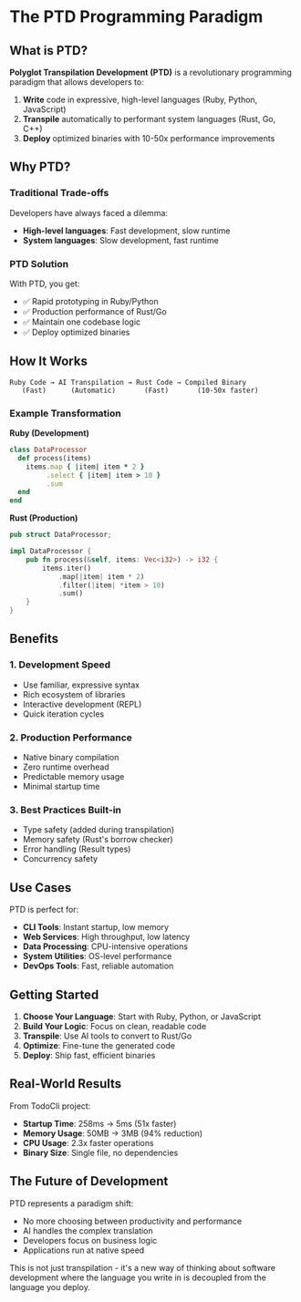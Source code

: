 # The PTD Programming Paradigm

## What is PTD?

**Polyglot Transpilation Development (PTD)** is a revolutionary programming paradigm that allows developers to:

1. **Write** code in expressive, high-level languages (Ruby, Python, JavaScript)
2. **Transpile** automatically to performant system languages (Rust, Go, C++)
3. **Deploy** optimized binaries with 10-50x performance improvements

## Why PTD?

### Traditional Trade-offs
Developers have always faced a dilemma:
- **High-level languages**: Fast development, slow runtime
- **System languages**: Slow development, fast runtime

### PTD Solution
With PTD, you get:
- ✅ Rapid prototyping in Ruby/Python
- ✅ Production performance of Rust/Go
- ✅ Maintain one codebase logic
- ✅ Deploy optimized binaries

## How It Works

```
Ruby Code → AI Transpilation → Rust Code → Compiled Binary
   (Fast)      (Automatic)       (Fast)       (10-50x faster)
```

### Example Transformation

**Ruby (Development)**
```ruby
class DataProcessor
  def process(items)
    items.map { |item| item * 2 }
         .select { |item| item > 10 }
         .sum
  end
end
```

**Rust (Production)**
```rust
pub struct DataProcessor;

impl DataProcessor {
    pub fn process(&self, items: Vec<i32>) -> i32 {
        items.iter()
            .map(|item| item * 2)
            .filter(|item| *item > 10)
            .sum()
    }
}
```

## Benefits

### 1. Development Speed
- Use familiar, expressive syntax
- Rich ecosystem of libraries
- Interactive development (REPL)
- Quick iteration cycles

### 2. Production Performance
- Native binary compilation
- Zero runtime overhead
- Predictable memory usage
- Minimal startup time

### 3. Best Practices Built-in
- Type safety (added during transpilation)
- Memory safety (Rust's borrow checker)
- Error handling (Result types)
- Concurrency safety

## Use Cases

PTD is perfect for:
- **CLI Tools**: Instant startup, low memory
- **Web Services**: High throughput, low latency
- **Data Processing**: CPU-intensive operations
- **System Utilities**: OS-level performance
- **DevOps Tools**: Fast, reliable automation

## Getting Started

1. **Choose Your Language**: Start with Ruby, Python, or JavaScript
2. **Build Your Logic**: Focus on clean, readable code
3. **Transpile**: Use AI tools to convert to Rust/Go
4. **Optimize**: Fine-tune the generated code
5. **Deploy**: Ship fast, efficient binaries

## Real-World Results

From TodoCli project:
- **Startup Time**: 258ms → 5ms (51x faster)
- **Memory Usage**: 50MB → 3MB (94% reduction)
- **CPU Usage**: 2.3x faster operations
- **Binary Size**: Single file, no dependencies

## The Future of Development

PTD represents a paradigm shift:
- No more choosing between productivity and performance
- AI handles the complex translation
- Developers focus on business logic
- Applications run at native speed

This is not just transpilation - it's a new way of thinking about software development where the language you write in is decoupled from the language you deploy.
